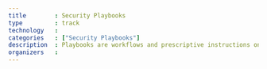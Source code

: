 ```yaml
---
title        : Security Playbooks
type         : track
technology   :
categories   : ["Security Playbooks"]
description  : Playbooks are workflows and prescriptive instructions on how to handle specific Security activities or incidents.
organizers   :
---
```



